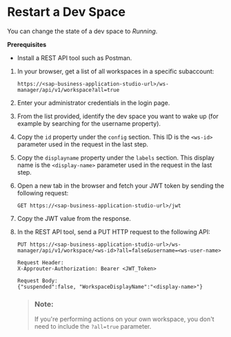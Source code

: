 <!-- loio1f5458361583460b83eb0e208b89b0ed -->

# Restart a Dev Space

You can change the state of a dev space to *Running*.

**Prerequisites**

-   Install a REST API tool such as Postman.


1.  In your browser, get a list of all workspaces in a specific subaccount:

    ```
    https://<sap-business-application-studio-url>/ws-manager/api/v1/workspace?all=true
    ```

2.  Enter your administrator credentials in the login page.
3.  From the list provided, identify the dev space you want to wake up \(for example by searching for the username property\).
4.  Copy the `id` property under the `config` section. This ID is the `<ws-id>` parameter used in the request in the last step.
5.  Copy the `displayname` property under the `labels` section. This display name is the `<display-name>` parameter used in the request in the last step.
6.  Open a new tab in the browser and fetch your JWT token by sending the following request:

    ```
    GET https://<sap-business-application-studio-url>/jwt
    
    ```

7.  Copy the JWT value from the response.
8.  In the REST API tool, send a PUT HTTP request to the following API:

    ```
    PUT https://<sap-business-application-studio-url>/ws-manager/api/v1/workspace/<ws-id>?all=false&username=<ws-user-name>
    
    Request Header:
    X-Approuter-Authorization: Bearer <JWT_Token>
    
    Request Body:
    {"suspended":false, "WorkspaceDisplayName":"<display-name>"}
    ```

    > ### Note:  
    > If you're performing actions on your own workspace, you don't need to include the `?all=true` parameter.


